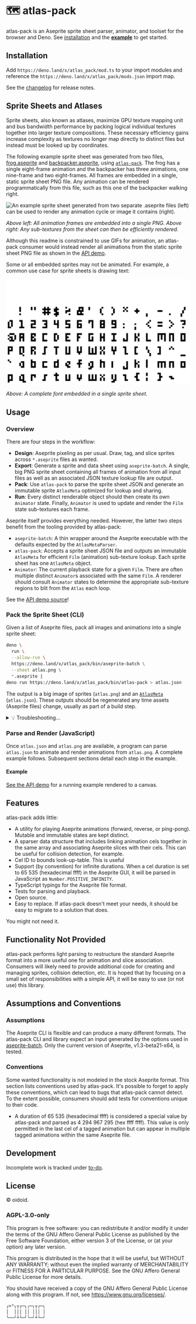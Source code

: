 # 🗺️ atlas-pack

atlas-pack is an Aseprite sprite sheet parser, animator, and toolset for the
browser and Deno. See [installation](#installation) and the
**[example](demo/mod.ts)** to get started.

## Installation

Add `https://deno.land/x/atlas_pack/mod.ts` to your import modules and reference
the `https://deno.land/x/atlas_pack/mods.json` import map.

See the [changelog](docs/changelog.md) for release notes.

## Sprite Sheets and Atlases

Sprite sheets, also known as atlases, maximize GPU texture mapping unit and bus
bandwidth performance by packing logical individual textures together into
larger texture compositions. These necessary efficiency gains increase
complexity as textures no longer map directly to distinct files but instead must
be looked up by coordinates.

The following example sprite sheet was generated from two files,
[frog.aseprite](demo/frog.aseprite) and
[backpacker.aseprite](demo/backpacker.aseprite), using
[`atlas-pack`](#generate-the-atlas-cli). The frog has a single eight-frame
animation and the backpacker has three animations, one nine-frame and two
eight-frames. All frames are embedded in a single, static sprite sheet PNG file.
Any animation can be rendered programmatically from this file, such as this one
of the backpacker walking right.

![An example sprite sheet generated from two separate .aseprite files (left) can be used to render any animation cycle or image it contains (right).](docs/sheet-to-render.gif)

_Above left: All animation frames are embedded into a single PNG. Above right:
Any sub-textures from the sheet can then be efficiently rendered._

Although this readme is constrained to use GIFs for animation, an atlas-pack
consumer would instead render all animations from the static sprite sheet PNG
file as shown in the [API demo](https://atlas-pack.netlify.com/demo).

Some or all embedded sprites may not be animated. For example, a common use case
for sprite sheets is drawing text:

![mem font sprite sheet.](https://raw.githubusercontent.com/oidoid/mem/main/dist/mem-prop-5x6-10x-sheet.png)

_Above: A complete font embedded in a single sprite sheet._

## Usage

### Overview

There are four steps in the workflow:

- **Design**: Aseprite pixeling as per usual. Draw, tag, and slice sprites
  across `*.aseprite` files as wanted.
- **Export**: Generate a sprite and data sheet using `aseprite-batch`. A single,
  big PNG sprite sheet containing all frames of animation from all input files
  as well as an associated JSON texture lookup file are output.
- **Pack**: Use `atlas-pack` to parse the sprite sheet JSON and generate an
  immutable sprite `AtlasMeta` optimized for lookup and sharing.
- **Run**: Every distinct renderable object should then create its own
  `Animator` state. Finally, `Animator` is used to update and render the `Film`
  state sub-textures each frame.

Aseprite itself provides everything needed. However, the latter two steps
benefit from the tooling provided by atlas-pack:

- `aseprite-batch`: A thin wrapper around the Aseprite executable with the
  defaults expected by the `AtlasMetaParser`.
- `atlas-pack`: Accepts a sprite sheet JSON file and outputs an immutable
  `AtlasMeta` for efficient `Film` (animation) sub-texture lookup. Each sprite
  sheet has one `AtlasMeta` object.
- `Animator`: The current playback state for a given `Film`. There are often
  multiple distinct `Animator`s associated with the same `Film`. A renderer
  should consult `Animator` states to determine the appropriate sub-texture
  regions to blit from the `Atlas` each loop.

See the [API demo source](demo/mod.ts)!

### Pack the Sprite Sheet (CLI)

Given a list of Aseprite files, pack all images and animations into a single
sprite sheet:

```sh
deno \
  run \
  --allow-run \
  https://deno.land/x/atlas_pack/bin/aseprite-batch \
  --sheet atlas.png \
  *.aseprite |
deno run https://deno.land/x/atlas_pack/bin/atlas-pack > atlas.json
```

The output is a big image of sprites (`atlas.png`) and an
[`AtlasMeta`](src/AtlasMeta.ts) (`atlas.json`). These outputs should be
regenerated any time assets (Aseprite files) change, usually as part of a build
step.

<details markdown>
<summary>💡 Troubleshooting…</summary>

The tool expects Aseprite and Node.js executables to be installed and in the
system environment `PATH`. If you get a command not found error, you probably
need to revise your `PATH` before running the tool. _Something_ like:

```bash
# Add the Aseprite and Node.js binary executable folders to the command path
# lookup environment variable. Linux, macOS, and Windows operating systems all
# have the notion of system paths that are searched whenever executing a command
# in the command line terminal, although the program locations and syntaxes may
# vary.
#
# In this example for Bash on Linux, any previously set locations are searched
# first. It's usually a good idea to preserve these locations. A delimiter, `:`
# separates the second path to search,
# `/Applications/Aseprite.app/Contents/MacOS` where we hope to find an
# executable named `aseprite`. A second delimiter follows, and finally a made up
# location to Deno binaries like `deno` for purposes of example.
export PATH="$PATH:/Applications/Aseprite.app/Contents/MacOS:/path/to/deno"

# Execute the tool (same as noted above).
deno \
  run \
  --allow-run \
  https://deno.land/x/atlas_pack/bin/aseprite-batch \
  --sheet atlas.png \
  *.aseprite |
deno run https://deno.land/x/atlas_pack/bin/atlas-pack > atlas.json
```

If the tool executes without any errors, no need to worry about changing the
`PATH`.

</details>

### Parse and Render (JavaScript)

Once `atlas.json` and `atlas.png` are available, a program can parse
`atlas.json` to animate and render animations from `atlas.png`. A complete
example follows. Subsequent sections detail each step in the example.

#### Example

[See the API demo](https://atlas-pack.netlify.com/demo) for a running example
rendered to a canvas.

## Features

atlas-pack adds little:

- A utility for playing Aseprite animations (forward, reverse, or ping-pong).
  Mutable and immutable states are kept distinct.
- A sparser data structure that includes linking animation cels together in the
  same array and associating Aseprite slices with their cels. This can be useful
  for collision detection, for example.
- Cel ID to bounds look-up-table. This is useful
- Support (by convention) for infinite durations. When a cel duration is set to
  65 535 (hexadecimal ffff) in the Aseprite GUI, it will be parsed in JavaScript
  as `Number.POSITIVE_INFINITY`.
- TypeScript typings for the Aseprite file format.
- Tests for parsing and playback.
- Open source.
- Easy to replace. If atlas-pack doesn't meet your needs, it should be easy to
  migrate to a solution that does.

You might not need it.

## Functionality Not Provided

atlas-pack performs light parsing to restructure the standard Aseprite format
into a more useful one for animation and slice association. Consumers will
likely need to provide additional code for creating and managing sprites,
collision detection, etc. It is hoped that by focusing on a small set of
responsibilities with a simple API, it will be easy to use (or not use) this
library.

## Assumptions and Conventions

### Assumptions

The Aseprite CLI is flexible and can produce a many different formats. The
atlas-pack CLI and library expect an input generated by the options used in
[aseprite-batch](bin/aseprite-batch). Only the current version of Aseprite,
v1.3-beta21-x64, is tested.

### Conventions

Some wanted functionality is not modeled in the stock Aseprite format. This
section lists conventions used by atlas-pack. It's possible to forget to apply
these conventions, which can lead to bugs that atlas-pack cannot detect. To the
extent possible, consumers should add tests for conventions unique to their
code.

- A duration of 65 535 (hexadecimal ffff) is considered a special value by
  atlas-pack and parsed as 4 294 967 295 (hex ffff ffff). This value is only
  permitted in the last cel of a tagged animation but can appear in multiple
  tagged animations within the same Aseprite file.

## Development

Incomplete work is tracked under [to-do](docs/to-do.text).

## License

© oidoid.

### AGPL-3.0-only

This program is free software: you can redistribute it and/or modify it under
the terms of the GNU Affero General Public License as published by the Free
Software Foundation, either version 3 of the License, or (at your option) any
later version.

This program is distributed in the hope that it will be useful, but WITHOUT ANY
WARRANTY; without even the implied warranty of MERCHANTABILITY or FITNESS FOR A
PARTICULAR PURPOSE. See the GNU Affero General Public License for more details.

You should have received a copy of the GNU Affero General Public License along
with this program. If not, see <https://www.gnu.org/licenses/>.

```
╭>°╮┬┌─╮╭─╮┬┌─╮
│  │││ ││ │││ │
╰──╯┴└─╯╰─╯┴└─╯
```
